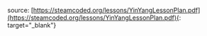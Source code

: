 source: [https://steamcoded.org/lessons/YinYangLessonPlan.pdf](https://steamcoded.org/lessons/YinYangLessonPlan.pdf){: target="_blank"}